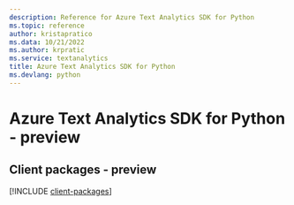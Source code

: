 ```yaml
---
description: Reference for Azure Text Analytics SDK for Python
ms.topic: reference
author: kristapratico
ms.data: 10/21/2022
ms.author: krpratic
ms.service: textanalytics
title: Azure Text Analytics SDK for Python
ms.devlang: python
---
```

# Azure Text Analytics SDK for Python - preview

## Client packages - preview
[!INCLUDE [client-packages](text-analytics-client-index.md)]